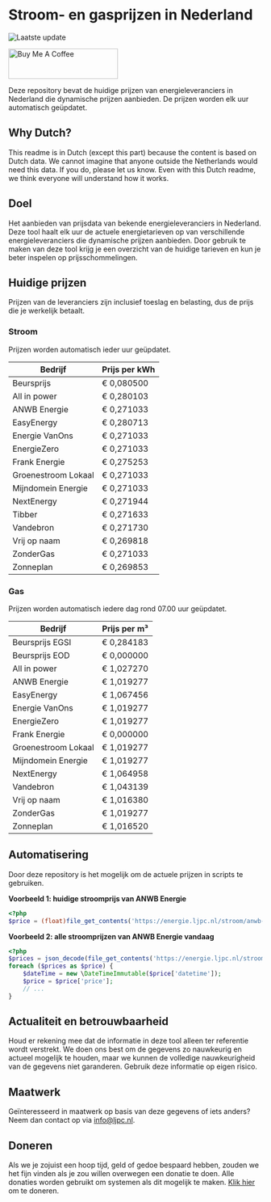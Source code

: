 # Stroom- en gasprijzen in Nederland

![Laatste update](https://img.shields.io/badge/laatste%20update-2023--08--08%2007%3A00%20CET-brightgreen)

<a href="https://www.buymeacoffee.com/Lars-" target="_blank"><img src="https://cdn.buymeacoffee.com/buttons/v2/default-orange.png" alt="Buy Me A Coffee" height="60" style="height: 60px !important;width: 217px !important;" ></a>

Deze repository bevat de huidige prijzen van energieleveranciers in Nederland die dynamische prijzen aanbieden. De prijzen worden elk uur automatisch geüpdatet.

## Why Dutch?

This readme is in Dutch (except this part) because the content is based on Dutch data. We cannot imagine that anyone outside the Netherlands would need this data. If you do, please let us know. Even with this Dutch readme, we think
everyone will understand how it works.

## Doel

Het aanbieden van prijsdata van bekende energieleveranciers in Nederland. Deze tool haalt elk uur de actuele energietarieven op van verschillende energieleveranciers die dynamische prijzen aanbieden. Door gebruik te maken van deze tool
krijg je een overzicht van de huidige tarieven en kun je beter inspelen op prijsschommelingen.

## Huidige prijzen

Prijzen van de leveranciers zijn inclusief toeslag en belasting, dus de prijs die je werkelijk betaalt.

### Stroom

Prijzen worden automatisch ieder uur geüpdatet.

 Bedrijf | Prijs per kWh 
---------|---------------
Beursprijs | € 0,080500
All in power | € 0,280103
ANWB Energie | € 0,271033
EasyEnergy | € 0,280713
Energie VanOns | € 0,271033
EnergieZero | € 0,271033
Frank Energie | € 0,275253
Groenestroom Lokaal | € 0,271033
Mijndomein Energie | € 0,271033
NextEnergy | € 0,271944
Tibber | € 0,271633
Vandebron | € 0,271730
Vrij op naam | € 0,269818
ZonderGas | € 0,271033
Zonneplan | € 0,269853


### Gas

Prijzen worden automatisch iedere dag rond 07.00 uur geüpdatet.

 Bedrijf | Prijs per m³ 
---------|--------------
Beursprijs EGSI | € 0,284183
Beursprijs EOD | € 0,000000
All in power | € 1,027270
ANWB Energie | € 1,019277
EasyEnergy | € 1,067456
Energie VanOns | € 1,019277
EnergieZero | € 1,019277
Frank Energie | € 0,000000
Groenestroom Lokaal | € 1,019277
Mijndomein Energie | € 1,019277
NextEnergy | € 1,064958
Vandebron | € 1,043139
Vrij op naam | € 1,016380
ZonderGas | € 1,019277
Zonneplan | € 1,016520


## Automatisering

Door deze repository is het mogelijk om de actuele prijzen in scripts te gebruiken.

**Voorbeeld 1: huidige stroomprijs van ANWB Energie**

```php
<?php
$price = (float)file_get_contents('https://energie.ljpc.nl/stroom/anwb-energie-nu.txt');

```

**Voorbeeld 2: alle stroomprijzen van ANWB Energie vandaag**

```php
<?php
$prices = json_decode(file_get_contents('https://energie.ljpc.nl/stroom/all-in-power-vandaag.json'),true);
foreach ($prices as $price) {
    $dateTime = new \DateTimeImmutable($price['datetime']);
    $price = $price['price'];
    // ...
}
```

## Actualiteit en betrouwbaarheid

Houd er rekening mee dat de informatie in deze tool alleen ter referentie wordt verstrekt. We doen ons best om de gegevens zo nauwkeurig en actueel mogelijk te houden, maar we kunnen de volledige nauwkeurigheid van de gegevens niet
garanderen. Gebruik deze informatie op eigen risico.

## Maatwerk

Geïnteresseerd in maatwerk op basis van deze gegevens of iets anders? Neem dan contact op
via [info@ljpc.nl](mailto:info@ljpc.nl?subject=Energie%20prijzen).

## Doneren

Als we je zojuist een hoop tijd, geld of gedoe bespaard hebben, zouden we het fijn vinden als je zou willen overwegen een
donatie te doen. Alle donaties worden gebruikt om systemen als dit mogelijk te
maken. [Klik hier](https://www.buymeacoffee.com/Lars-) om te doneren.
